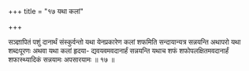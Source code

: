 +++
title = "१७ यथा कलां"

+++

सञ्ज्ञापितं पशुं दानार्थं संस्कुर्वन्तो यथा येनप्रकारेण कलां शफमिति सन्दायान्यत्र सन्नयन्ति अथापरो यथा शब्दःपूरणः अथवा यथा कलां हृदया- द्यवयवमवदानार्हं सन्नयन्ति यथाच शफं शफोपलक्षितमवदानार्हं शफास्थ्यादिकं सन्नयामः अपसारयामः ॥ १७ ॥